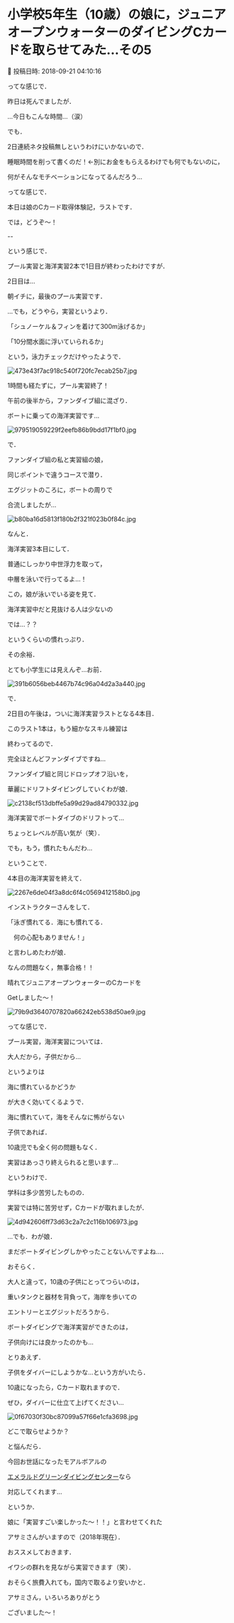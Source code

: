 # 小学校5年生（10歳）の娘に，ジュニアオープンウォーターのダイビングCカードを取らせてみた…その5

📅 投稿日時: 2018-09-21 04:10:16

ってな感じで．


昨日は死んでましたが．


…今日もこんな時間…（涙）


でも．


2日連続ネタ投稿無しというわけにいかないので．


睡眠時間を削って書くのだ！←別にお金をもらえるわけでも何でもないのに，


何がそんなモチベーションになってるんだろう…





ってな感じで．


本日は娘のCカード取得体験記，ラストです．





では，どうぞ～！


--





という感じで．


プール実習と海洋実習2本で1日目が終わったわけですが．





2日目は…


朝イチに，最後のプール実習です．





…でも，どうやら，実習というより．


「シュノーケル＆フィンを着けて300m泳げるか」


「10分間水面に浮いていられるか」


という，泳力チェックだけやったようで．




![473e43f7ac918c540f720fc7ecab25b7.jpg](images/473e43f7ac918c540f720fc7ecab25b7.jpg)




1時間も経たずに，プール実習終了！





午前の後半から，ファンダイブ組に混ざり．


ボートに乗っての海洋実習です…




![979519059229f2eefb86b9bdd17f1bf0.jpg](images/979519059229f2eefb86b9bdd17f1bf0.jpg)







で．


ファンダイブ組の私と実習組の娘，


同じポイントで違うコースで潜り．


エグジットのころに，ボートの周りで


合流しましたが…




![b80ba16d5813f180b2f321f023b0f84c.jpg](images/b80ba16d5813f180b2f321f023b0f84c.jpg)




なんと．


海洋実習3本目にして．


普通にしっかり中世浮力を取って，


中層を泳いで行ってるよ…！





この，娘が泳いでいる姿を見て．


海洋実習中だと見抜ける人は少ないの


では…？？


というくらいの慣れっぷり．


その余裕．


とても小学生には見えんぞ…お前．




![391b6056beb4467b74c96a04d2a3a440.jpg](images/391b6056beb4467b74c96a04d2a3a440.jpg)







で．


2日目の午後は，ついに海洋実習ラストとなる4本目．


このラスト1本は，もう細かなスキル練習は


終わってるので．


完全ほとんどファンダイブですね…





ファンダイブ組と同じドロップオフ沿いを，


華麗にドリフトダイビングしていくわが娘．




![c2138cf513dbffe5a99d29ad84790332.jpg](images/c2138cf513dbffe5a99d29ad84790332.jpg)




海洋実習でボートダイブのドリフトって…


ちょっとレベルが高い気が（笑）．


でも，もう，慣れたもんだわ…





ということで．


4本目の海洋実習を終えて．




![2267e6de04f3a8dc6f4c0569412158b0.jpg](images/2267e6de04f3a8dc6f4c0569412158b0.jpg)




インストラクターさんをして．


「泳ぎ慣れてる．海にも慣れてる．


　何の心配もありません！」


と言わしめたわが娘．


なんの問題なく，無事合格！！





晴れてジュニアオープンウォーターのCカードを


Getしました～！




![79b9d3640707820a66242eb538d50ae9.jpg](images/79b9d3640707820a66242eb538d50ae9.jpg)




ってな感じで．


プール実習，海洋実習については．


大人だから，子供だから…


というよりは


海に慣れているかどうか


が大きく効いてくるようで．





海に慣れていて，海をそんなに怖がらない


子供であれば．


10歳児でも全く何の問題もなく．


実習はあっさり終えられると思います…





というわけで．


学科は多少苦労したものの．


実習では特に苦労せず，Cカードが取れましたが．




![4d942606ff73d63c2a7c2c116b106973.jpg](images/4d942606ff73d63c2a7c2c116b106973.jpg)




…でも．わが娘．


まだボートダイビングしかやったことないんですよね…．


おそらく．


大人と違って，10歳の子供にとってつらいのは，


重いタンクと器材を背負って，海岸を歩いての


エントリーとエグジットだろうから．


ボートダイビングで海洋実習ができたのは，


子供向けには良かったのかも…





とりあえず．


子供をダイバーにしようかな…という方がいたら．


10歳になったら，Cカード取れますので．


ぜひ，ダイバーに仕立て上げてください…




![0f67030f30bc87099a57f66e1cfa3698.jpg](images/0f67030f30bc87099a57f66e1cfa3698.jpg)







どこで取らせようか？


と悩んだら．


今回お世話になったモアルボアルの


[エメラルドグリーンダイビングセンター](http://emeraldgreen-moalboal.com/)なら


対応してくれます…


というか．


娘に「実習すごい楽しかった～！！」と言わせてくれた


アサミさんがいますので（2018年現在）．


おススメしておきます．


イワシの群れを見ながら実習できます（笑）．


おそらく旅費入れても，国内で取るより安いかと．





アサミさん，いろいろありがとう


ございました～！
